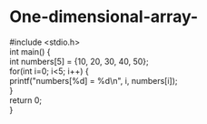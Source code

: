 # One-dimensional-array-
#include <stdio.h>  
 int main() {  
   int numbers[5] = {10, 20, 30, 40, 50};  
for(int i=0; i<5; i++) {  
printf("numbers[%d] = %d\n", i, numbers[i]);  
   }  
     return 0;  
}  
